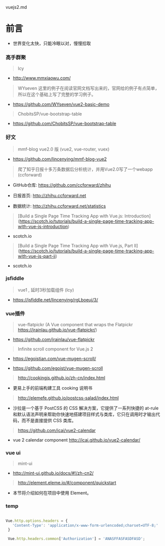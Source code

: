 vuejs2.md


# 前言 #

- 世界变化太快，只能冷眼以对，慢慢拾取 

### 高手群聚

> lcy

- http://www.mmxiaowu.com/


> WYseven 这里的例子在阅读官网文档写出来的，官网给的例子有点简单，所以在这个基础上写了完整的学习例子。

- https://github.com/WYseven/vue2-basic-demo

> ChobitsSP/vue-bootstrap-table

- https://github.com/ChobitsSP/vue-bootstrap-table

### 好文

> mmf-blog vue2.0 版 (vue2, vue-router, vuex)

- https://github.com/lincenying/mmf-blog-vue2


> 爬了知乎日报十多万条数据后分析统计，并用Vue2.0写了一个webapp (ccforward)

- GitHub仓库: https://github.com/ccforward/zhihu

- 日报首页: http://zhihu.ccforward.net

- 数据统计: http://zhihu.ccforward.net/statistics

> [Build a Single Page Time Tracking App with Vue.js: Introduction] (https://scotch.io/tutorials/build-a-single-page-time-tracking-app-with-vue-js-introduction)

- scotch.io

> [Build a Single Page Time Tracking App with Vue.js, Part II] (https://scotch.io/tutorials/build-a-single-page-time-tracking-app-with-vue-js-part-ii)

- scotch.io

### jsfiddle

> vue1 , 延时3秒加载组件 (lcy)

- https://jsfiddle.net/lincenying/rgLboeuj/3/


### vue插件

> vue-flatpickr (A Vue component that wraps the Flatpickr https://jrainlau.github.io/vue-flatpickr/)

- https://github.com/jrainlau/vue-flatpickr

> Infinite scroll component for Vue.js 2 

- https://egoistian.com/vue-mugen-scroll/

- https://github.com/egoist/vue-mugen-scroll

> http://cookingjs.github.io/zh-cn/index.html

- 更易上手的前端构建工具 cooking 说明书

> http://elemefe.github.io/postcss-salad/index.html

- 沙拉是一个基于 PostCSS 的 CSS 解决方案，它提供了一系列快捷的 at-rule 和默认语法声明来帮助你快速地搭建项目样式与类库，它只在调用时才输出代码，而不是直接提供 CSS 类库。


> https://github.com/icai/vue2-calendar

- vue 2 calendar component http://icai.github.io/vue2-calendar/


### vue ui

> mint-ui

- http://mint-ui.github.io/docs/#!/zh-cn2/  

> http://element.eleme.io/#/component/quickstart

- 本节将介绍如何在项目中使用 Element。



### temp

```js

Vue.http.options.headers = {
   'Content-Type': 'application/x-www-form-urlencoded;charset=UTF-8;'
 }

 Vue.http.headers.common['Authorization'] = 'ANASFFASFASDFASD';

 ```
